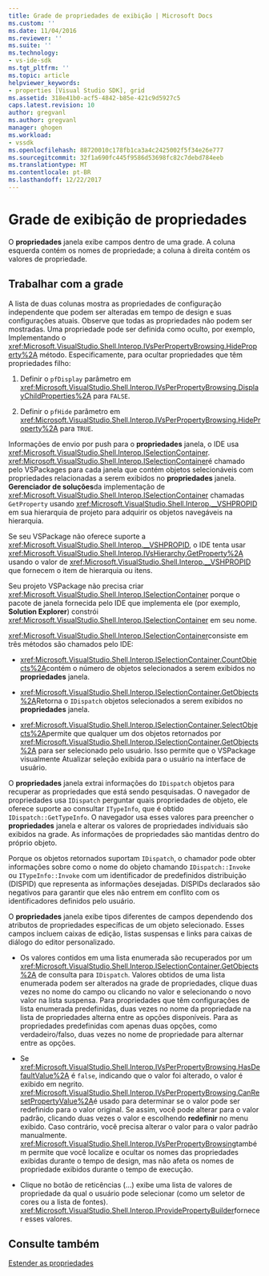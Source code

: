 ```yaml
---
title: Grade de propriedades de exibição | Microsoft Docs
ms.custom: ''
ms.date: 11/04/2016
ms.reviewer: ''
ms.suite: ''
ms.technology:
- vs-ide-sdk
ms.tgt_pltfrm: ''
ms.topic: article
helpviewer_keywords:
- properties [Visual Studio SDK], grid
ms.assetid: 318e41b0-acf5-4842-b85e-421c9d5927c5
caps.latest.revision: 10
author: gregvanl
ms.author: gregvanl
manager: ghogen
ms.workload:
- vssdk
ms.openlocfilehash: 88720010c178fb1ca3a4c2425002f5f34e26e777
ms.sourcegitcommit: 32f1a690fc445f9586d53698fc82c7debd784eeb
ms.translationtype: MT
ms.contentlocale: pt-BR
ms.lasthandoff: 12/22/2017
---
```

# <a name="properties-display-grid"></a>Grade de exibição de propriedades
O **propriedades** janela exibe campos dentro de uma grade. A coluna esquerda contém os nomes de propriedade; a coluna à direita contém os valores de propriedade.  
  
## <a name="working-with-the-grid"></a>Trabalhar com a grade  
 A lista de duas colunas mostra as propriedades de configuração independente que podem ser alteradas em tempo de design e suas configurações atuais. Observe que todas as propriedades não podem ser mostradas. Uma propriedade pode ser definida como oculto, por exemplo, Implementando o <xref:Microsoft.VisualStudio.Shell.Interop.IVsPerPropertyBrowsing.HideProperty%2A> método. Especificamente, para ocultar propriedades que têm propriedades filho:  
  
1.  Definir o `pfDisplay` parâmetro em <xref:Microsoft.VisualStudio.Shell.Interop.IVsPerPropertyBrowsing.DisplayChildProperties%2A> para `FALSE`.  
  
2.  Definir o `pfHide` parâmetro em <xref:Microsoft.VisualStudio.Shell.Interop.IVsPerPropertyBrowsing.HideProperty%2A> para `TRUE`.  
  
 Informações de envio por push para o **propriedades** janela, o IDE usa <xref:Microsoft.VisualStudio.Shell.Interop.ISelectionContainer>. <xref:Microsoft.VisualStudio.Shell.Interop.ISelectionContainer>é chamado pelo VSPackages para cada janela que contém objetos selecionáveis com propriedades relacionadas a serem exibidos no **propriedades** janela. **Gerenciador de soluções**da implementação de <xref:Microsoft.VisualStudio.Shell.Interop.ISelectionContainer> chamadas `GetProperty` usando <xref:Microsoft.VisualStudio.Shell.Interop.__VSHPROPID> em sua hierarquia de projeto para adquirir os objetos navegáveis na hierarquia.  
  
 Se seu VSPackage não oferece suporte a <xref:Microsoft.VisualStudio.Shell.Interop.__VSHPROPID>, o IDE tenta usar <xref:Microsoft.VisualStudio.Shell.Interop.IVsHierarchy.GetProperty%2A> usando o valor de <xref:Microsoft.VisualStudio.Shell.Interop.__VSHPROPID> que fornecem o item de hierarquia ou itens.  
  
 Seu projeto VSPackage não precisa criar <xref:Microsoft.VisualStudio.Shell.Interop.ISelectionContainer> porque o pacote de janela fornecida pelo IDE que implementa ele (por exemplo, **Solution Explorer**) constrói <xref:Microsoft.VisualStudio.Shell.Interop.ISelectionContainer> em seu nome.  
  
 <xref:Microsoft.VisualStudio.Shell.Interop.ISelectionContainer>consiste em três métodos são chamados pelo IDE:  
  
-   <xref:Microsoft.VisualStudio.Shell.Interop.ISelectionContainer.CountObjects%2A>contém o número de objetos selecionados a serem exibidos no **propriedades** janela.  
  
-   <xref:Microsoft.VisualStudio.Shell.Interop.ISelectionContainer.GetObjects%2A>Retorna o `IDispatch` objetos selecionados a serem exibidos no **propriedades** janela.  
  
-   <xref:Microsoft.VisualStudio.Shell.Interop.ISelectionContainer.SelectObjects%2A>permite que qualquer um dos objetos retornados por <xref:Microsoft.VisualStudio.Shell.Interop.ISelectionContainer.GetObjects%2A> para ser selecionado pelo usuário. Isso permite que o VSPackage visualmente Atualizar seleção exibida para o usuário na interface de usuário.  
  
 O **propriedades** janela extrai informações do `IDispatch` objetos para recuperar as propriedades que está sendo pesquisadas. O navegador de propriedades usa `IDispatch` perguntar quais propriedades de objeto, ele oferece suporte ao consultar `ITypeInfo`, que é obtido `IDispatch::GetTypeInfo`. O navegador usa esses valores para preencher o **propriedades** janela e alterar os valores de propriedades individuais são exibidos na grade. As informações de propriedades são mantidas dentro do próprio objeto.  
  
 Porque os objetos retornados suportam `IDispatch`, o chamador pode obter informações sobre como o nome do objeto chamando `IDispatch::Invoke` ou `ITypeInfo::Invoke` com um identificador de predefinidos distribuição (DISPID) que representa as informações desejadas. DISPIDs declarados são negativos para garantir que eles não entrem em conflito com os identificadores definidos pelo usuário.  
  
 O **propriedades** janela exibe tipos diferentes de campos dependendo dos atributos de propriedades específicas de um objeto selecionado. Esses campos incluem caixas de edição, listas suspensas e links para caixas de diálogo do editor personalizado.  
  
-   Os valores contidos em uma lista enumerada são recuperados por um <xref:Microsoft.VisualStudio.Shell.Interop.ISelectionContainer.GetObjects%2A> de consulta para `IDispatch`. Valores obtidos de uma lista enumerada podem ser alterados na grade de propriedades, clique duas vezes no nome do campo ou clicando no valor e selecionando o novo valor na lista suspensa. Para propriedades que têm configurações de lista enumerada predefinidas, duas vezes no nome da propriedade na lista de propriedades alterna entre as opções disponíveis. Para as propriedades predefinidas com apenas duas opções, como verdadeiro/falso, duas vezes no nome de propriedade para alternar entre as opções.  
  
-   Se <xref:Microsoft.VisualStudio.Shell.Interop.IVsPerPropertyBrowsing.HasDefaultValue%2A> é `false`, indicando que o valor foi alterado, o valor é exibido em negrito. <xref:Microsoft.VisualStudio.Shell.Interop.IVsPerPropertyBrowsing.CanResetPropertyValue%2A>é usado para determinar se o valor pode ser redefinido para o valor original. Se assim, você pode alterar para o valor padrão, clicando duas vezes o valor e escolhendo **redefinir** no menu exibido. Caso contrário, você precisa alterar o valor para o valor padrão manualmente. <xref:Microsoft.VisualStudio.Shell.Interop.IVsPerPropertyBrowsing>também permite que você localize e ocultar os nomes das propriedades exibidas durante o tempo de design, mas não afeta os nomes de propriedade exibidos durante o tempo de execução.  
  
-   Clique no botão de reticências (...) exibe uma lista de valores de propriedade da qual o usuário pode selecionar (como um seletor de cores ou a lista de fontes). <xref:Microsoft.VisualStudio.Shell.Interop.IProvidePropertyBuilder>fornecer esses valores.  
  
## <a name="see-also"></a>Consulte também  
 [Estender as propriedades](../../extensibility/internals/extending-properties.md)